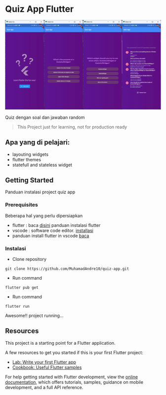# Quiz App Flutter

![Quiz image](https://github.com/MuhamadAndre10/quiz-app/blob/main/assets/images/quiz%20app.png?raw=true)

Quiz dengan soal dan jawaban random

>  This Project just for learning, not for production ready

## Apa yang di pelajari:
- layouting widgets
- flutter themes 
- statefull and stateless widget

## Getting Started

Panduan instalasi project quiz app

### Prerequisites
Beberapa hal yang perlu dipersiapkan
- flutter : baca [disini](https://docs.flutter.dev/get-started/install) panduan instalasi flutter
- vscode : software code editor. [installasi](https://code.visualstudio.com/)
- panduan install flutter in vscode [baca](CjwKCAiA1MCrBhAoEiwAC2d64Xmu2PkjiMkH9gyfkdD0vznBQpkzfIvVwjNJI09oSnEPVk1j4b9u_xoCgWQQAvD_BwE)

### Instalasi

- Clone repository
```
git clone https://github.com/MuhamadAndre10/quiz-app.git
```
- Run command
```
flutter pub get
```
- Run command
```
flutter run
``` 

Awesome!! project running...

## Resources

This project is a starting point for a Flutter application.

A few resources to get you started if this is your first Flutter project:

- [Lab: Write your first Flutter app](https://docs.flutter.dev/get-started/codelab)
- [Cookbook: Useful Flutter samples](https://docs.flutter.dev/cookbook)

For help getting started with Flutter development, view the
[online documentation](https://docs.flutter.dev/), which offers tutorials,
samples, guidance on mobile development, and a full API reference.
